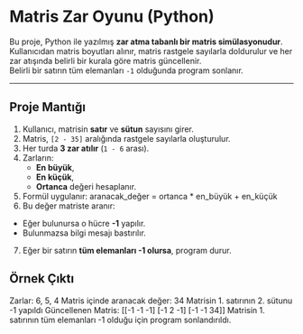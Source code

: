 #  Matris Zar Oyunu (Python)

Bu proje, Python ile yazılmış **zar atma tabanlı bir matris simülasyonudur**.  
Kullanıcıdan matris boyutları alınır, matris rastgele sayılarla doldurulur ve her zar atışında belirli bir kurala göre matris güncellenir.  
Belirli bir satırın tüm elemanları `-1` olduğunda program sonlanır.

---

##  Proje Mantığı

1. Kullanıcı, matrisin **satır** ve **sütun** sayısını girer.  
2. Matris, `[2 - 35]` aralığında rastgele sayılarla oluşturulur.  
3. Her turda **3 zar atılır** (`1 - 6` arası).  
4. Zarların:
   - **En büyük**,  
   - **En küçük**,  
   - **Ortanca** değeri hesaplanır.  
5. Formül uygulanır: aranacak_değer = ortanca * en_büyük + en_küçük
6.  Bu değer matriste aranır:
- Eğer bulunursa o hücre **-1** yapılır.  
- Bulunmazsa bilgi mesajı bastırılır.  
7. Eğer bir satırın **tüm elemanları -1 olursa**, program durur.

##  Örnek Çıktı

Zarlar: 6, 5, 4
Matris içinde aranacak değer: 34
Matrisin 1. satırının 2. sütunu -1 yapıldı
Güncellenen Matris:
[[-1 -1 -1]
 [-1  2 -1]
 [-1 -1 34]]
Matrisin 1. satırının tüm elemanları -1 olduğu için program sonlandırıldı.


